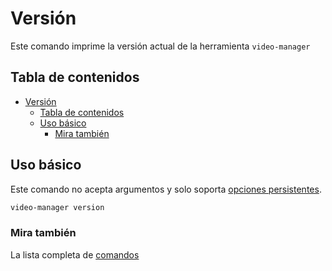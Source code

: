 # Versión

Este comando imprime la versión actual de la herramienta `video-manager`

## Tabla de contenidos

<!--toc:start-->
- [Versión](#versión)
  - [Tabla de contenidos](#tabla-de-contenidos)
  - [Uso básico](#uso-básico)
    - [Mira también](#mira-también)
<!--toc:end-->

## Uso básico

Este comando no acepta argumentos y solo soporta [opciones persistentes](./index.md#persistent-options).

```sh
video-manager version
```

### Mira también

La lista completa de [comandos](./index.md)
